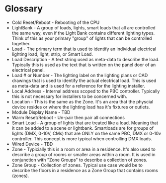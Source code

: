 # Glossary

* Cold Reset/Reboot - Rebooting of the CPU
* LightBank - A group of loads, lights, smart loads that all are controlled the same way, even if the Light Bank contains different lighting types. Think of this as your primary "group" of lights that can be controlled together.
* Load - The primary term that is used to identify an individual electrical lighting load, light, strip, or Smart Load.
* Load Description - A text string used as meta-data to describe the load.  Typically this is used as the text that is written on the panel door of an electrical panel.
* Load # or Number - The lighting label on the lighting plans or CAD drawings that is used to identify the actual electrical load.  This is used as meta-data and is used for a reference for the lighting installer.
* Local Address - Internal address scoped to the PBC controller. Typically this is not necessary for installers to be concerned with.
* Location - This is the same as the Zone.  It's an area that the physcial device resides or where the lighting load has it's fixtures or outlets.
* Module Display Name - TBD
* Warm Reset/Reboot - Un-pair then pair all connections
* Smart Load - A group of lights that are treated like a load.  Meaning that it can be added to a scene or lightbank. Smartloads are for groups of lights (DMX, 0-10V, CMs) that are ONLY on the same PBC, DMX or 0-10v controller.  This concept is more typical when controlling DMX loads.
* Wired Device - TBD
* Zone - Typicially this is a room or area in a residence.  It's also used to describe a group of rooms or smaller areas within a room.  It is used in conjunction with "Zone Groups" to describe a collection of zones.
* Zone Group - Collection of zones.  Typical use case would be to describe the floors in a residence as a Zone Group that contains rooms (zones).  
